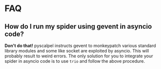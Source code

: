 # FAQ

## How do I run my spider using gevent in asyncio code?

**Don't do that!** pyscalpel instructs gevent to monkeypatch various standard library modules and some like socket are
exploited by asyncio. This will probably result to weird errors. The only solution for you to integrate your spider in
asyncio code is to use `trio` and follow the above procedure.